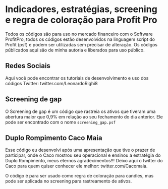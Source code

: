 # Indicadores, estratégias, screening e regra de coloração para Profit Pro
Todos os códigos são para uso no mercado financeiro com o Software ProfitPro, todos os códigos estão desenvolvidos na linguagem script do Profit (psf) e podem ser utilizadas sem precisar de alteração. Os códigos públicados aqui são de minha autoria e liberados para uso público.

## Redes Sociais
Aqui você pode encontrar os tutoriais de desenvolvimento e uso dos códigos
Twitter: twitter.com/LeonardoRighi8


## Screening de gap
O Screening de gap é um código que rastreia os ativos que tiveram uma abertura maior que 0,9% em relação ao seu fechamento do dia anterior. Ele pode ser encontrado com o nome `screening_gap.psf`

## Duplo Rompimento Caco Maia
Esse código eu desenvolvi após uma apresentação que tive o prazer de participar, onde o Caco mostrou seu operacional e ensinou a estratégia do Duplo Rompimento, meus eternos agradecimentos!!! Deixo aqui o twitter do Caco para quem quiser conhecer ele melhor: twitter.com/Cacomaia. 

O código é para ser usado como regra de coloração para candles, mas pode ser aplicada no screening para rastreamento de ativos.
